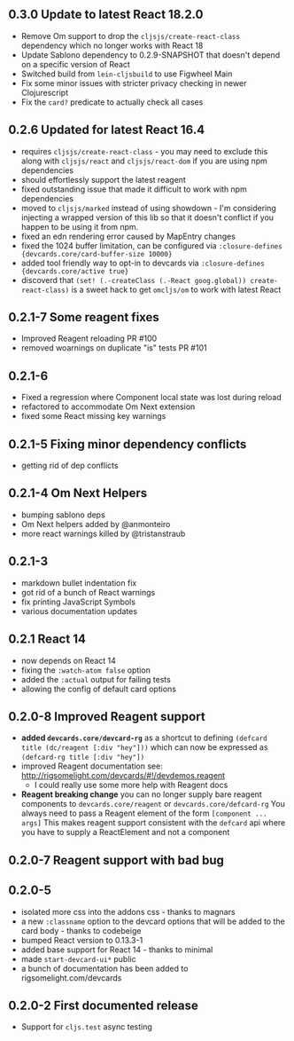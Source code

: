 ## 0.3.0 Update to latest React 18.2.0

* Remove Om support to drop the `cljsjs/create-react-class` dependency
  which no longer works with React 18
* Update Sablono dependency to 0.2.9-SNAPSHOT that doesn't depend on a
  specific version of React
* Switched build from `lein-cljsbuild` to use Figwheel Main
* Fix some minor issues with stricter privacy checking in newer
  Clojurescript
* Fix the `card?` predicate to actually check all cases

## 0.2.6 Updated for latest React 16.4

* requires `cljsjs/create-react-class` - you may need to exclude this
  along with `cljsjs/react` and `cljsjs/react-dom` if you are using
  npm dependencies
* should effortlessly support the latest reagent
* fixed outstanding issue that made it difficult to work with npm dependencies
* moved to `cljsjs/marked` instead of using showdown - I'm considering
  injecting a wrapped version of this lib so that it doesn't conflict
  if you happen to be using it from npm.
* fixed an edn rendering error caused by MapEntry changes
* fixed the 1024 buffer limitation, can be configured via `:closure-defines {devcards.core/card-buffer-size 10000}`
* added tool friendly way to opt-in to devcards via `:closure-defines {devcards.core/active true}`
* discoverd that `(set! (.-createClass (.-React goog.global)) create-react-class)` is a sweet 
  hack to get `omcljs/om` to work with latest React

## 0.2.1-7 Some reagent fixes

* Improved Reagent reloading PR #100
* removed woarnings on duplicate "is" tests PR #101

## 0.2.1-6

* Fixed a regression where Component local state was lost during reload
* refactored to accommodate Om Next extension
* fixed some React missing key warnings

## 0.2.1-5 Fixing minor dependency conflicts

* getting rid of dep conflicts 

## 0.2.1-4 Om Next Helpers

* bumping sablono deps
* Om Next helpers added by @anmonteiro
* more react warnings killed by @tristanstraub 

## 0.2.1-3

* markdown bullet indentation fix
* got rid of a bunch of React warnings
* fix printing JavaScript Symbols
* various documentation updates

## 0.2.1 React 14

* now depends on React 14
* fixing the `:watch-atom false` option 
* added the `:actual` output for failing tests
* allowing the config of default card options 

## 0.2.0-8 Improved Reagent support

* **added `devcards.core/devcard-rg`** as a shortcut to defining
  `(defcard title (dc/reagent [:div "hey"]))` which can now be
  expressed as `(defcard-rg title [:div "hey"])`
* improved Reagent documentation
  see: http://rigsomelight.com/devcards/#!/devdemos.reagent
  - I could really use some more help with Reagent docs
* **Reagent breaking change** you can no longer supply bare reagent components to
  `devcards.core/reagent` or `devcards.core/defcard-rg` You always
  need to pass a Reagent element of the form `[component ... args]`
  This makes reagent support consistent with the `defcard` api where you have to
  supply a ReactElement and not a component

## 0.2.0-7 Reagent support with bad bug

## 0.2.0-5

* isolated more css into the addons css - thanks to magnars
* a new `:classname` option to the devcard options that will be added
to the card body - thanks to codebeige
* bumped React version to 0.13.3-1
* added base support for React 14 - thanks to minimal
* made `start-devcard-ui*` public
* a bunch of documentation has been added to rigsomelight.com/devcards

## 0.2.0-2 First documented release

* Support for `cljs.test` async testing

